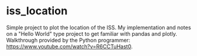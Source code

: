 # iss_location
Simple project to plot the location of the ISS.
My implementation and notes on a "Hello World" type project to get familiar with pandas and plotly.
Walkthrough provided by the Python programmer:
https://www.youtube.com/watch?v=R6CCTuHast0.
